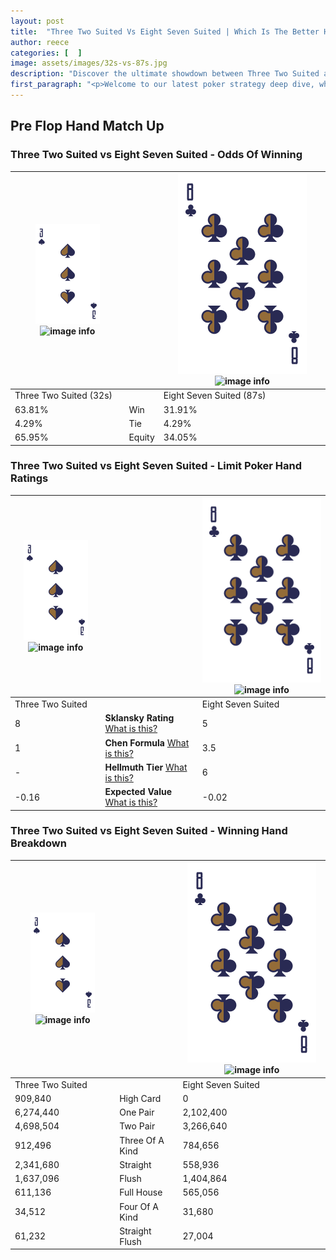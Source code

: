 ```yaml
---
layout: post
title:  "Three Two Suited Vs Eight Seven Suited | Which Is The Better Hand In Poker? A Complete Guide"
author: reece
categories: [  ]
image: assets/images/32s-vs-87s.jpg
description: "Discover the ultimate showdown between Three Two Suited and Eight Seven Suited in poker! Uncover the odds, strategies, and scenarios where one hand triumphs over the other. Get ready to up your poker game with this thrilling analysis."
first_paragraph: "<p>Welcome to our latest poker strategy deep dive, where we're pitting two distinct hands against each other in a high-stakes showdown: Three Two Suited vs Eight Seven Suited.</p><p>In the dynamic world of poker, every decision counts, and knowing which hand holds the upper hand is key to your success at the table.</p><p>In this article, we'll dissect these two hands, explore the scenarios where one dominates the other, and equip you with the knowledge to make strategic choices that can tip the odds in your favor.</p><p>Get ready to unravel the intriguing dynamics of these poker hands and elevate your game to new heights.</p>"
---
```




[comment]: # (sp0)

## Pre Flop Hand Match Up

<div class="table hand-ratings" markdown="1"> 



### Three Two Suited vs Eight Seven Suited - Odds Of Winning


    
| ![image info](assets/images/hand1/3.png) ![image info](assets/images/hand1/2s.png) |  | ![image info](assets/images/hand2/8.png) ![image info](assets/images/hand2/7s.png) |
| -------- | -------- | -------- |
| Three Two Suited (32s) |  | Eight Seven Suited (87s) |
| 63.81% | Win | 31.91% |
| 4.29% | Tie | 4.29% |
| 65.95% | Equity | 34.05% |




[comment]: # (sp1)



### Three Two Suited vs Eight Seven Suited - Limit Poker Hand Ratings


    
| ![image info](assets/images/hand1/3.png) ![image info](assets/images/hand1/2s.png) |  | ![image info](assets/images/hand2/8.png) ![image info](assets/images/hand2/7s.png) |
| -------- | -------- | -------- |
| Three Two Suited |  | Eight Seven Suited |
| 8 | **Sklansky Rating** [What is this?](/sklansky-rating-explained) | 5 |
| 1 | **Chen Formula** [What is this?](/chen-formula-explained) | 3.5 |
| - | **Hellmuth Tier** [What is this?](/Hellmuth-tier-explained) | 6 |
| -0.16 | **Expected Value** [What is this?](/expected-value-explained) | -0.02 |




[comment]: # (sp2)



### Three Two Suited vs Eight Seven Suited - Winning Hand Breakdown


    
| ![image info](assets/images/hand1/3.png) ![image info](assets/images/hand1/2s.png) |  | ![image info](assets/images/hand2/8.png) ![image info](assets/images/hand2/7s.png) |
| -------- | -------- | -------- |
| Three Two Suited |  | Eight Seven Suited |
| 909,840 | High Card | 0 |
| 6,274,440 | One Pair | 2,102,400 |
| 4,698,504 | Two Pair | 3,266,640 |
| 912,496 | Three Of A Kind | 784,656 |
| 2,341,680 | Straight | 558,936 |
| 1,637,096 | Flush | 1,404,864 |
| 611,136 | Full House | 565,056 |
| 34,512 | Four Of A Kind | 31,680 |
| 61,232 | Straight Flush | 27,004 |




[comment]: # (sp3)



</div>

[comment]: # (sp4)



[comment]: # (sp5)

